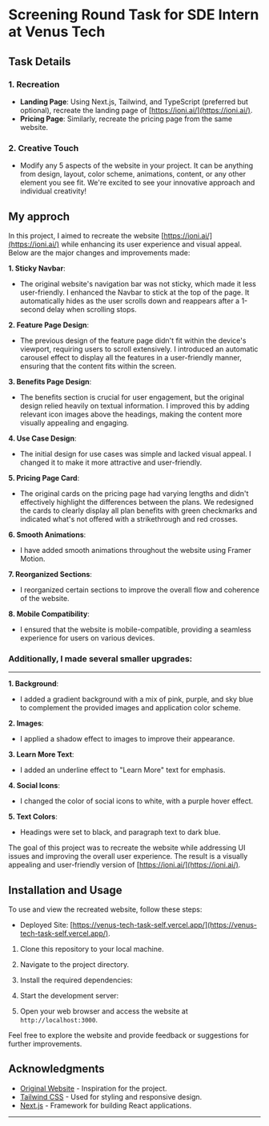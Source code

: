 # Screening Round Task for SDE Intern at Venus Tech

## Task Details

### 1. Recreation

-   **Landing Page**: Using Next.js, Tailwind, and TypeScript (preferred but optional), recreate the landing page of [https://ioni.ai/](https://ioni.ai/).
-   **Pricing Page**: Similarly, recreate the pricing page from the same website.

### 2. Creative Touch

-   Modify any 5 aspects of the website in your project. It can be anything from design, layout, color scheme, animations, content, or any other element you see fit. We're excited to see your innovative approach and individual creativity!

## My approch

In this project, I aimed to recreate the website [https://ioni.ai/](https://ioni.ai/) while enhancing its user experience and visual appeal. Below are the major changes and improvements made:

**1. Sticky Navbar**:

-   The original website's navigation bar was not sticky, which made it less user-friendly. I enhanced the Navbar to stick at the top of the page. It automatically hides as the user scrolls down and reappears after a 1-second delay when scrolling stops.

**2. Feature Page Design**:

-   The previous design of the feature page didn't fit within the device's viewport, requiring users to scroll extensively. I introduced an automatic carousel effect to display all the features in a user-friendly manner, ensuring that the content fits within the screen.

**3. Benefits Page Design**:

-   The benefits section is crucial for user engagement, but the original design relied heavily on textual information. I improved this by adding relevant icon images above the headings, making the content more visually appealing and engaging.

**4. Use Case Design**:

-   The initial design for use cases was simple and lacked visual appeal. I changed it to make it more attractive and user-friendly.

**5. Pricing Page Card**:

-   The original cards on the pricing page had varying lengths and didn't effectively highlight the differences between the plans. We redesigned the cards to clearly display all plan benefits with green checkmarks and indicated what's not offered with a strikethrough and red crosses.

**6. Smooth Animations**:

-   I have added smooth animations throughout the website using Framer Motion.

**7. Reorganized Sections**:

-   I reorganized certain sections to improve the overall flow and coherence of the website.

**8. Mobile Compatibility**:

-   I ensured that the website is mobile-compatible, providing a seamless experience for users on various devices.

### Additionally, I made several smaller upgrades:

---

**1. Background**:

-   I added a gradient background with a mix of pink, purple, and sky blue to complement the provided images and application color scheme.

**2. Images**:

-   I applied a shadow effect to images to improve their appearance.

**3. Learn More Text**:

-   I added an underline effect to "Learn More" text for emphasis.

**4. Social Icons**:

-   I changed the color of social icons to white, with a purple hover effect.

**5. Text Colors**:

-   Headings were set to black, and paragraph text to dark blue.

The goal of this project was to recreate the website while addressing UI issues and improving the overall user experience. The result is a visually appealing and user-friendly version of [https://ioni.ai/](https://ioni.ai/).

## Installation and Usage

To use and view the recreated website, follow these steps:

-   Deployed Site: [https://venus-tech-task-self.vercel.app/](https://venus-tech-task-self.vercel.app/).

1. Clone this repository to your local machine.

2. Navigate to the project directory.

3. Install the required dependencies:

4. Start the development server:

5. Open your web browser and access the website at `http://localhost:3000`.

Feel free to explore the website and provide feedback or suggestions for further improvements.

## Acknowledgments

-   [Original Website](https://ioni.ai/) - Inspiration for the project.
-   [Tailwind CSS](https://tailwindcss.com/) - Used for styling and responsive design.
-   [Next.js](https://nextjs.org/) - Framework for building React applications.

---
